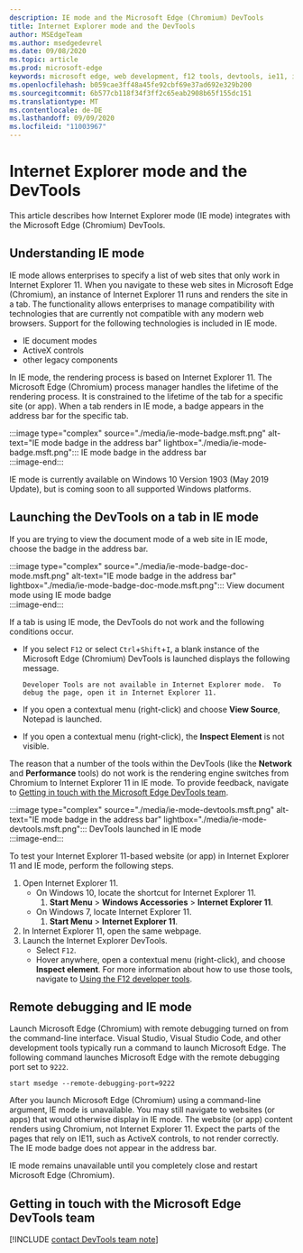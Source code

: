 ```yaml
---
description: IE mode and the Microsoft Edge (Chromium) DevTools
title: Internet Explorer mode and the DevTools
author: MSEdgeTeam
ms.author: msedgedevrel
ms.date: 09/08/2020
ms.topic: article
ms.prod: microsoft-edge
keywords: microsoft edge, web development, f12 tools, devtools, ie11, internet explorer 11, ie mode
ms.openlocfilehash: b059cae3ff48a45fe92cbf69e37ad692e329b200
ms.sourcegitcommit: 6b577cb118f34f3ff2c65eab2908b65f155dc151
ms.translationtype: MT
ms.contentlocale: de-DE
ms.lasthandoff: 09/09/2020
ms.locfileid: "11003967"
---
```

# Internet Explorer mode and the DevTools  

This article describes how Internet Explorer mode \(IE mode\) integrates with the Microsoft Edge \(Chromium\) DevTools.  

## Understanding IE mode  

IE mode allows enterprises to specify a list of web sites that only work in Internet Explorer 11.  When you navigate to these web sites in Microsoft Edge \(Chromium\), an instance of Internet Explorer 11 runs and renders the site in a tab.  The functionality allows enterprises to manage compatibility with technologies that are currently not compatible with any modern web browsers.  Support for the following technologies is included in IE mode.  

*   IE document modes  
*   ActiveX controls  
*   other legacy components  

In IE mode, the rendering process is based on Internet Explorer 11.  The Microsoft Edge \(Chromium\) process manager handles the lifetime of the rendering process.  It is constrained to the lifetime of the tab for a specific site \(or app\).  When a tab renders in IE mode, a badge appears in the address bar for the specific tab.  

:::image type="complex" source="./media/ie-mode-badge.msft.png" alt-text="IE mode badge in the address bar" lightbox="./media/ie-mode-badge.msft.png":::
   IE mode badge in the address bar  
:::image-end:::  

IE mode is currently available on Windows 10 Version 1903 \(May 2019 Update\), but is coming soon to all supported Windows platforms.  

## Launching the DevTools on a tab in IE mode  

If you are trying to view the document mode of a web site in IE mode, choose the badge in the address bar.  

:::image type="complex" source="./media/ie-mode-badge-doc-mode.msft.png" alt-text="IE mode badge in the address bar" lightbox="./media/ie-mode-badge-doc-mode.msft.png":::
   View document mode using IE mode badge  
:::image-end:::  

If a tab is using IE mode, the DevTools do not work and the following conditions occur.

*   If you select `F12` or select `Ctrl`+`Shift`+`I`, a blank instance of the Microsoft Edge \(Chromium\) DevTools is launched displays the following message.  
    
    ```text
    Developer Tools are not available in Internet Explorer mode.  To debug the page, open it in Internet Explorer 11.
    ```  
    
*   If you open a contextual menu \(right-click\) and choose **View Source**, Notepad is launched.  
*   If you open a contextual menu \(right-click\), the **Inspect Element** is not visible.  

The reason that a number of the tools within the DevTools \(like the **Network** and **Performance** tools\) do not work is the rendering engine switches from Chromium to Internet Explorer 11 in IE mode.  To provide feedback, navigate to [Getting in touch with the Microsoft Edge DevTools team](#getting-in-touch-with-the-microsoft-edge-devtools-team).  

:::image type="complex" source="./media/ie-mode-devtools.msft.png" alt-text="IE mode badge in the address bar" lightbox="./media/ie-mode-devtools.msft.png":::
   DevTools launched in IE mode  
:::image-end:::  

To test your Internet Explorer 11-based website \(or app\) in Internet Explorer 11 and IE mode, perform the following steps.  

1.  Open Internet Explorer 11.  
    *   On Windows 10, locate the shortcut for Internet Explorer 11.
        1.  **Start Menu** > **Windows Accessories** > **Internet Explorer 11**.  
    *   On Windows 7, locate Internet Explorer 11.
        1.  **Start Menu** > **Internet Explorer 11**.  
1.  In Internet Explorer 11, open the same webpage.  
1.  Launch the Internet Explorer DevTools.  
    *   Select `F12`.  
    *   Hover anywhere, open a contextual menu \(right-click\), and choose **Inspect element**.  For more information about how to use those tools, navigate to [Using the F12 developer tools][PreviousVersionsWindowsInternetExplorerDeveloperSamplesbg182326].  

## Remote debugging and IE mode  

Launch Microsoft Edge \(Chromium\) with remote debugging turned on from the command-line interface.  Visual Studio, Visual Studio Code, and other development tools typically run a command to launch Microsoft Edge.  The following command launches Microsoft Edge with the remote debugging port set to `9222`.  

```shell
start msedge --remote-debugging-port=9222
```  

After you launch Microsoft Edge \(Chromium\) using a command-line argument, IE mode is unavailable.  You may still navigate to websites \(or apps\) that would otherwise display in IE mode. The website \(or app\) content renders using Chromium, not Internet Explorer 11.  Expect the parts of the pages that rely on IE11, such as ActiveX controls, to not render correctly.  The IE mode badge does not appear in the address bar.  

IE mode remains unavailable until you completely close and restart Microsoft Edge \(Chromium\).  

## Getting in touch with the Microsoft Edge DevTools team  

[!INCLUDE [contact DevTools team note](./includes/contact-devtools-team-note.md)]  

<!-- links -->  

[PreviousVersionsWindowsInternetExplorerDeveloperSamplesbg182326]: /previous-versions/windows/internet-explorer/ie-developer/samples/bg182326(v%3dvs.85) "Using the F12 developer tools | Microsoft Docs"  